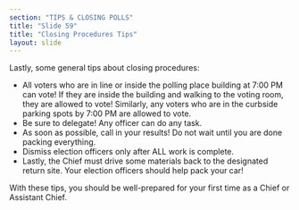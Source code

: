 ```yaml
---
section: "TIPS & CLOSING POLLS"
title: "Slide 59"
title: "Closing Procedures Tips"
layout: slide
---
```


Lastly, some general tips about closing procedures:

- All voters who are in line or inside the polling place building at 7:00 PM can vote! If they are inside the building and walking to the voting room, they are allowed to vote! Similarly, any voters who are in the curbside parking spots by 7:00 PM are allowed to vote.
- Be sure to delegate! Any officer can do any task.
- As soon as possible, call in your results! Do not wait until you are done packing everything.
- Dismiss election officers only after ALL work is complete.
- Lastly, the Chief must drive some materials back to the designated return site. Your election officers should help pack your car!

With these tips, you should be well-prepared for your first time as a Chief or Assistant Chief.